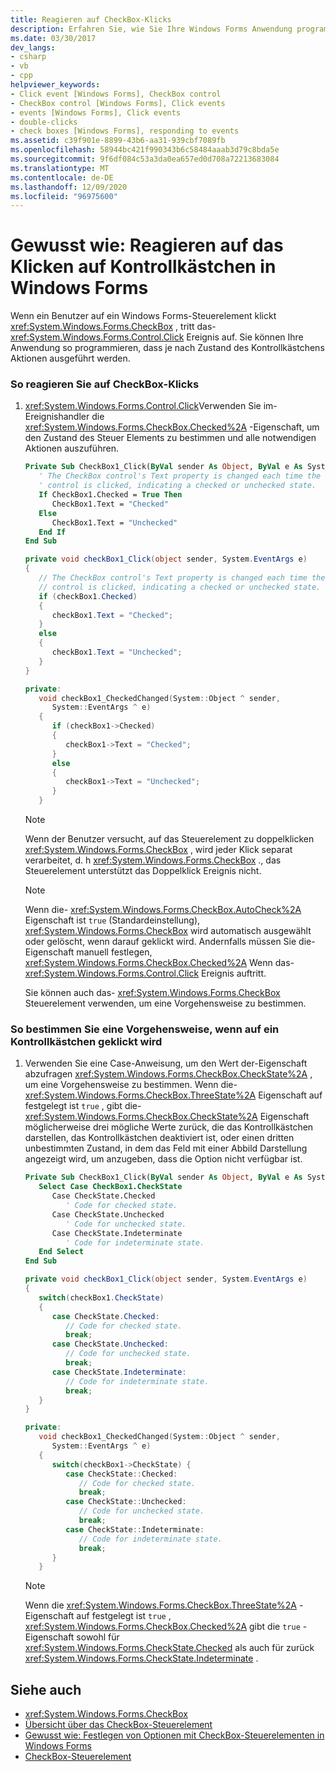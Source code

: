 ```yaml
---
title: Reagieren auf CheckBox-Klicks
description: Erfahren Sie, wie Sie Ihre Windows Forms Anwendung programmieren, um je nach Zustand des Kontrollkästchens Aktionen auszuführen.
ms.date: 03/30/2017
dev_langs:
- csharp
- vb
- cpp
helpviewer_keywords:
- Click event [Windows Forms], CheckBox control
- CheckBox control [Windows Forms], Click events
- events [Windows Forms], Click events
- double-clicks
- check boxes [Windows Forms], responding to events
ms.assetid: c39f901e-8899-43b6-aa31-939cbf7089fb
ms.openlocfilehash: 58944bc421f990343b6c58484aaab3d79c8bda5e
ms.sourcegitcommit: 9f6df084c53a3da0ea657ed0d708a72213683084
ms.translationtype: MT
ms.contentlocale: de-DE
ms.lasthandoff: 12/09/2020
ms.locfileid: "96975600"
---
```

# <a name="how-to-respond-to-windows-forms-checkbox-clicks"></a>Gewusst wie: Reagieren auf das Klicken auf Kontrollkästchen in Windows Forms
Wenn ein Benutzer auf ein Windows Forms-Steuerelement klickt <xref:System.Windows.Forms.CheckBox> , tritt das- <xref:System.Windows.Forms.Control.Click> Ereignis auf. Sie können Ihre Anwendung so programmieren, dass je nach Zustand des Kontrollkästchens Aktionen ausgeführt werden.  
  
### <a name="to-respond-to-checkbox-clicks"></a>So reagieren Sie auf CheckBox-Klicks  
  
1. <xref:System.Windows.Forms.Control.Click>Verwenden Sie im-Ereignishandler die <xref:System.Windows.Forms.CheckBox.Checked%2A> -Eigenschaft, um den Zustand des Steuer Elements zu bestimmen und alle notwendigen Aktionen auszuführen.  
  
    ```vb  
    Private Sub CheckBox1_Click(ByVal sender As Object, ByVal e As System.EventArgs) Handles CheckBox1.Click  
       ' The CheckBox control's Text property is changed each time the
       ' control is clicked, indicating a checked or unchecked state.  
       If CheckBox1.Checked = True Then  
          CheckBox1.Text = "Checked"  
       Else  
          CheckBox1.Text = "Unchecked"  
       End If  
    End Sub  
    ```  
  
    ```csharp  
    private void checkBox1_Click(object sender, System.EventArgs e)  
    {  
       // The CheckBox control's Text property is changed each time the
       // control is clicked, indicating a checked or unchecked state.  
       if (checkBox1.Checked)  
       {  
          checkBox1.Text = "Checked";  
       }  
       else  
       {  
          checkBox1.Text = "Unchecked";  
       }  
    }  
    ```  
  
    ```cpp  
    private:  
       void checkBox1_CheckedChanged(System::Object ^ sender,  
          System::EventArgs ^ e)  
       {  
          if (checkBox1->Checked)  
          {  
             checkBox1->Text = "Checked";  
          }  
          else  
          {  
             checkBox1->Text = "Unchecked";  
          }  
       }  
    ```  
  
    > [!NOTE]
    > Wenn der Benutzer versucht, auf das Steuerelement zu doppelklicken <xref:System.Windows.Forms.CheckBox> , wird jeder Klick separat verarbeitet, d. h <xref:System.Windows.Forms.CheckBox> ., das Steuerelement unterstützt das Doppelklick Ereignis nicht.  
  
    > [!NOTE]
    > Wenn die- <xref:System.Windows.Forms.CheckBox.AutoCheck%2A> Eigenschaft ist `true` (Standardeinstellung), <xref:System.Windows.Forms.CheckBox> wird automatisch ausgewählt oder gelöscht, wenn darauf geklickt wird. Andernfalls müssen Sie die-Eigenschaft manuell festlegen, <xref:System.Windows.Forms.CheckBox.Checked%2A> Wenn das- <xref:System.Windows.Forms.Control.Click> Ereignis auftritt.  
  
     Sie können auch das- <xref:System.Windows.Forms.CheckBox> Steuerelement verwenden, um eine Vorgehensweise zu bestimmen.  
  
### <a name="to-determine-a-course-of-action-when-a-check-box-is-clicked"></a>So bestimmen Sie eine Vorgehensweise, wenn auf ein Kontrollkästchen geklickt wird  
  
1. Verwenden Sie eine Case-Anweisung, um den Wert der-Eigenschaft abzufragen <xref:System.Windows.Forms.CheckBox.CheckState%2A> , um eine Vorgehensweise zu bestimmen. Wenn die- <xref:System.Windows.Forms.CheckBox.ThreeState%2A> Eigenschaft auf festgelegt ist `true` , gibt die- <xref:System.Windows.Forms.CheckBox.CheckState%2A> Eigenschaft möglicherweise drei mögliche Werte zurück, die das Kontrollkästchen darstellen, das Kontrollkästchen deaktiviert ist, oder einen dritten unbestimmten Zustand, in dem das Feld mit einer Abbild Darstellung angezeigt wird, um anzugeben, dass die Option nicht verfügbar ist.  
  
    ```vb  
    Private Sub CheckBox1_Click(ByVal sender As Object, ByVal e As System.EventArgs) Handles CheckBox1.Click  
       Select Case CheckBox1.CheckState  
          Case CheckState.Checked  
             ' Code for checked state.  
          Case CheckState.Unchecked  
             ' Code for unchecked state.  
          Case CheckState.Indeterminate  
             ' Code for indeterminate state.  
       End Select
    End Sub  
    ```  
  
    ```csharp  
    private void checkBox1_Click(object sender, System.EventArgs e)  
    {  
       switch(checkBox1.CheckState)  
       {  
          case CheckState.Checked:  
             // Code for checked state.  
             break;  
          case CheckState.Unchecked:  
             // Code for unchecked state.  
             break;  
          case CheckState.Indeterminate:  
             // Code for indeterminate state.  
             break;  
       }  
    }  
    ```  
  
    ```cpp  
    private:  
       void checkBox1_CheckedChanged(System::Object ^ sender,  
          System::EventArgs ^ e)  
       {  
          switch(checkBox1->CheckState) {  
             case CheckState::Checked:  
                // Code for checked state.  
                break;  
             case CheckState::Unchecked:  
                // Code for unchecked state.  
                break;  
             case CheckState::Indeterminate:  
                // Code for indeterminate state.  
                break;  
          }  
       }  
    ```  
  
    > [!NOTE]
    > Wenn die <xref:System.Windows.Forms.CheckBox.ThreeState%2A> -Eigenschaft auf festgelegt ist `true` , <xref:System.Windows.Forms.CheckBox.Checked%2A> gibt die `true` -Eigenschaft sowohl für <xref:System.Windows.Forms.CheckState.Checked> als auch für zurück <xref:System.Windows.Forms.CheckState.Indeterminate> .  
  
## <a name="see-also"></a>Siehe auch

- <xref:System.Windows.Forms.CheckBox>
- [Übersicht über das CheckBox-Steuerelement](checkbox-control-overview-windows-forms.md)
- [Gewusst wie: Festlegen von Optionen mit CheckBox-Steuerelementen in Windows Forms](how-to-set-options-with-windows-forms-checkbox-controls.md)
- [CheckBox-Steuerelement](checkbox-control-windows-forms.md)
